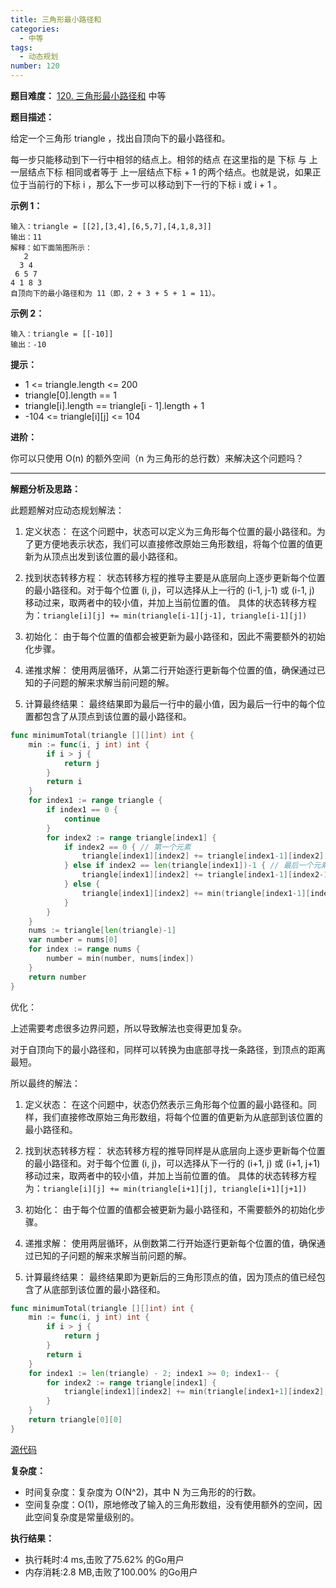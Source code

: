 ```yaml
---
title: 三角形最小路径和
categories:
  - 中等
tags:
  - 动态规划
number: 120
---
```


**题目难度：** [120. 三角形最小路径和](https://leetcode.cn/problems/triangle/description/) 中等

**题目描述：**

给定一个三角形 triangle ，找出自顶向下的最小路径和。

每一步只能移动到下一行中相邻的结点上。相邻的结点 在这里指的是 下标 与 上一层结点下标 相同或者等于 上一层结点下标 + 1 的两个结点。也就是说，如果正位于当前行的下标 i ，那么下一步可以移动到下一行的下标 i 或 i + 1 。

**示例 1：**
```
输入：triangle = [[2],[3,4],[6,5,7],[4,1,8,3]]
输出：11
解释：如下面简图所示：
   2
  3 4
 6 5 7
4 1 8 3
自顶向下的最小路径和为 11（即，2 + 3 + 5 + 1 = 11）。
```


**示例 2：**
```
输入：triangle = [[-10]]
输出：-10
```

**提示：**
- 1 <= triangle.length <= 200
- triangle[0].length == 1
- triangle[i].length == triangle[i - 1].length + 1
- -104 <= triangle[i][j] <= 104

**进阶：**

你可以只使用 O(n) 的额外空间（n 为三角形的总行数）来解决这个问题吗？

---
**解题分析及思路：**

此题题解对应动态规划解法：

1. 定义状态： 在这个问题中，状态可以定义为三角形每个位置的最小路径和。为了更方便地表示状态，我们可以直接修改原始三角形数组，将每个位置的值更新为从顶点出发到该位置的最小路径和。

2. 找到状态转移方程： 状态转移方程的推导主要是从底层向上逐步更新每个位置的最小路径和。对于每个位置 (i, j)，可以选择从上一行的 (i-1, j-1) 或 (i-1, j) 移动过来，取两者中的较小值，并加上当前位置的值。 具体的状态转移方程为：`triangle[i][j] += min(triangle[i-1][j-1], triangle[i-1][j])`

3. 初始化： 由于每个位置的值都会被更新为最小路径和，因此不需要额外的初始化步骤。

4. 递推求解： 使用两层循环，从第二行开始逐行更新每个位置的值，确保通过已知的子问题的解来求解当前问题的解。

5. 计算最终结果： 最终结果即为最后一行中的最小值，因为最后一行中的每个位置都包含了从顶点到该位置的最小路径和。

```go
func minimumTotal(triangle [][]int) int {
	min := func(i, j int) int {
		if i > j {
			return j
		}
		return i
	}
	for index1 := range triangle {
		if index1 == 0 {
			continue
		}
		for index2 := range triangle[index1] {
			if index2 == 0 { // 第一个元素
				triangle[index1][index2] += triangle[index1-1][index2]
			} else if index2 == len(triangle[index1])-1 { // 最后一个元素
				triangle[index1][index2] += triangle[index1-1][index2-1]
			} else {
				triangle[index1][index2] += min(triangle[index1-1][index2-1], triangle[index1-1][index2])
			}
		}
	}
	nums := triangle[len(triangle)-1]
	var number = nums[0]
	for index := range nums {
		number = min(number, nums[index])
	}
	return number
}
```

优化：

上述需要考虑很多边界问题，所以导致解法也变得更加复杂。

对于自顶向下的最小路径和，同样可以转换为由底部寻找一条路径，到顶点的距离最短。

所以最终的解法：
1. 定义状态： 在这个问题中，状态仍然表示三角形每个位置的最小路径和。同样，我们直接修改原始三角形数组，将每个位置的值更新为从底部到该位置的最小路径和。

2. 找到状态转移方程： 状态转移方程的推导同样是从底层向上逐步更新每个位置的最小路径和。对于每个位置 (i, j)，可以选择从下一行的 (i+1, j) 或 (i+1, j+1) 移动过来，取两者中的较小值，并加上当前位置的值。 具体的状态转移方程为：`triangle[i][j] += min(triangle[i+1][j], triangle[i+1][j+1])`

3. 初始化： 由于每个位置的值都会被更新为最小路径和，不需要额外的初始化步骤。

4. 递推求解： 使用两层循环，从倒数第二行开始逐行更新每个位置的值，确保通过已知的子问题的解来求解当前问题的解。

5. 计算最终结果： 最终结果即为更新后的三角形顶点的值，因为顶点的值已经包含了从底部到该位置的最小路径和。
```go
func minimumTotal(triangle [][]int) int {
	min := func(i, j int) int {
		if i > j {
			return j
		}
		return i
	}
	for index1 := len(triangle) - 2; index1 >= 0; index1-- {
		for index2 := range triangle[index1] {
			triangle[index1][index2] += min(triangle[index1+1][index2], triangle[index1+1][index2+1])
		}
	}
	return triangle[0][0]
}
```

[源代码](https://github.com/lomtom/algorithm-go/blob/main/leetcode/120三角形最小路径和_test.go)

**复杂度：**

- 时间复杂度：复杂度为 O(N^2)，其中 N 为三角形的的行数。
- 空间复杂度：O(1)，原地修改了输入的三角形数组，没有使用额外的空间，因此空间复杂度是常量级别的。

**执行结果：**

- 执行耗时:4 ms,击败了75.62% 的Go用户
- 内存消耗:2.8 MB,击败了100.00% 的Go用户
